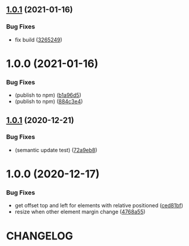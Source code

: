 ## [1.0.1](https://github.com/CoCreate-app/CoCreate-s3/compare/v1.0.0...v1.0.1) (2021-01-16)


### Bug Fixes

* fix build ([3265249](https://github.com/CoCreate-app/CoCreate-s3/commit/3265249c61f325091cf516d8a49195780d8596fe))

# 1.0.0 (2021-01-16)


### Bug Fixes

* (publish to npm) ([b1a96d5](https://github.com/CoCreate-app/CoCreate-s3/commit/b1a96d5ff9c8e0fccac70ceae55a282e62968f97))
* (publish to npm) ([884c3e4](https://github.com/CoCreate-app/CoCreate-s3/commit/884c3e44946f755cde660d5bfc23cca26a2504a1))

## [1.0.1](https://github.com/CoCreate-app/CoCreate-s3/compare/v1.0.0...v1.0.1) (2020-12-21)


### Bug Fixes

* (semantic update test) ([72a9eb8](https://github.com/CoCreate-app/CoCreate-s3/commit/72a9eb8cdd3d0038bb1c10ba3a0d2ed4b7ad1f75))


# 1.0.0 (2020-12-17)


### Bug Fixes

* get offset top and left for elements with relative positioned ([ced81bf](https://github.com/CoCreate-app/CoCreate-s3/commit/ced81bfc69963a22bc5e543f6e07e29b879ca86d))
* resize when other element margin change ([4768a55](https://github.com/CoCreate-app/CoCreate-s3/commit/4768a55703893d020ce57b59b46cfe7d9877ec63))

# CHANGELOG
